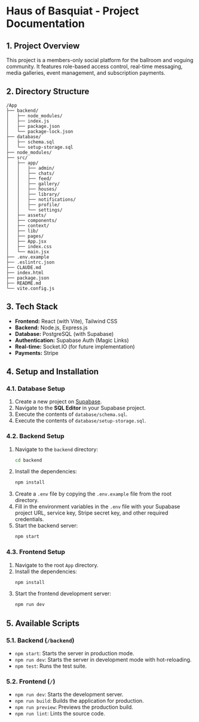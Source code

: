 # Haus of Basquiat - Project Documentation

## 1. Project Overview

This project is a members-only social platform for the ballroom and voguing community. It features role-based access control, real-time messaging, media galleries, event management, and subscription payments.

## 2. Directory Structure

```
/App
├── backend/
│   ├── node_modules/
│   ├── index.js
│   ├── package.json
│   └── package-lock.json
├── database/
│   ├── schema.sql
│   └── setup-storage.sql
├── node_modules/
├── src/
│   ├── app/
│   │   ├── admin/
│   │   ├── chats/
│   │   ├── feed/
│   │   ├── gallery/
│   │   ├── houses/
│   │   ├── library/
│   │   ├── notifications/
│   │   ├── profile/
│   │   └── settings/
│   ├── assets/
│   ├── components/
│   ├── context/
│   ├── lib/
│   ├── pages/
│   ├── App.jsx
│   ├── index.css
│   └── main.jsx
├── .env.example
├── .eslintrc.json
├── CLAUDE.md
├── index.html
├── package.json
├── README.md
└── vite.config.js
```

## 3. Tech Stack

*   **Frontend:** React (with Vite), Tailwind CSS
*   **Backend:** Node.js, Express.js
*   **Database:** PostgreSQL (with Supabase)
*   **Authentication:** Supabase Auth (Magic Links)
*   **Real-time:** Socket.IO (for future implementation)
*   **Payments:** Stripe

## 4. Setup and Installation

### 4.1. Database Setup

1.  Create a new project on [Supabase](https://supabase.com/).
2.  Navigate to the **SQL Editor** in your Supabase project.
3.  Execute the contents of `database/schema.sql`.
4.  Execute the contents of `database/setup-storage.sql`.

### 4.2. Backend Setup

1.  Navigate to the `backend` directory:
    ```bash
    cd backend
    ```
2.  Install the dependencies:
    ```bash
    npm install
    ```
3.  Create a `.env` file by copying the `.env.example` file from the root directory.
4.  Fill in the environment variables in the `.env` file with your Supabase project URL, service key, Stripe secret key, and other required credentials.
5.  Start the backend server:
    ```bash
    npm start
    ```

### 4.3. Frontend Setup

1.  Navigate to the root `App` directory.
2.  Install the dependencies:
    ```bash
    npm install
    ```
3.  Start the frontend development server:
    ```bash
    npm run dev
    ```

## 5. Available Scripts

### 5.1. Backend (`/backend`)

*   `npm start`: Starts the server in production mode.
*   `npm run dev`: Starts the server in development mode with hot-reloading.
*   `npm test`: Runs the test suite.

### 5.2. Frontend (`/`)

*   `npm run dev`: Starts the development server.
*   `npm run build`: Builds the application for production.
*   `npm run preview`: Previews the production build.
*   `npm run lint`: Lints the source code.
